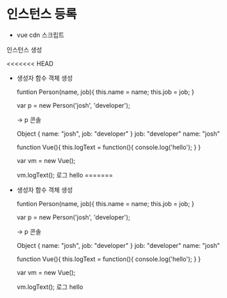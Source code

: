 # 인스턴스 등록

 + vue cdn 스크립트
 <div id="app>
  //엘리먼트 등록으로 뷰 사용 시작
 </div>
 <script>
   var vm = new Vue({
     el: '#app'
     data: {
       message: 'hi'
     }
   });
 </script>

-> vm 콘솔 : 뷰에서 제공하는 api & 속성

# 인스턴스 생성
<<<<<<< HEAD

- 생성자 함수 객체 생성

  funtion Person(name, job){
   this.name = name;
   this.job = job;
  }
  
  var p = new Person('josh', 'developer');
  
  -> p 콘솔
  
  Object { name: "josh", job: "developer" }
  job: "developer"
  name: "josh"


  function Vue(){
  this.logText = function(){
    console.log('hello');
  }
  }

  var vm = new Vue();

  vm.logText();
  로그 hello
=======

- 생성자 함수 객체 생성

  funtion Person(name, job){
   this.name = name;
   this.job = job;
  }
  
  var p = new Person('josh', 'developer');
  
  -> p 콘솔
  
  Object { name: "josh", job: "developer" }
  job: "developer"
  name: "josh"


  function Vue(){
  this.logText = function(){
    console.log('hello');
  }
  }

  var vm = new Vue();

  vm.logText();
  로그 hello
